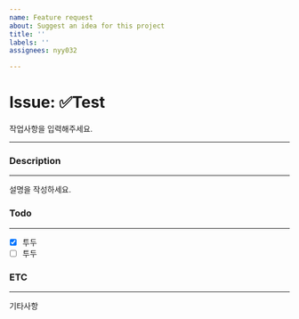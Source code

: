 ```yaml
---
name: Feature request
about: Suggest an idea for this project
title: ''
labels: ''
assignees: nyy032

---
```


# Issue: ✅Test

작업사항을 입력해주세요.

 

---

### Description

---

설명을 작성하세요.

### Todo

---

- [x]  투두
- [ ]  투두

### ETC

---

기타사항
